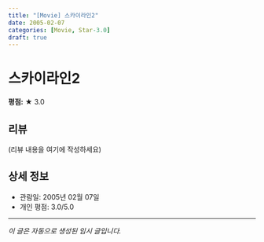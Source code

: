 ```yaml
---
title: "[Movie] 스카이라인2"
date: 2005-02-07
categories: [Movie, Star-3.0]
draft: true
---
```


# 스카이라인2

**평점:** ★ 3.0

## 리뷰

(리뷰 내용을 여기에 작성하세요)

## 상세 정보

- 관람일: 2005년 02월 07일
- 개인 평점: 3.0/5.0

---

*이 글은 자동으로 생성된 임시 글입니다.*
